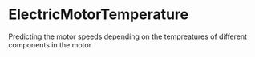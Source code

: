# ElectricMotorTemperature
Predicting the motor speeds depending on the tempreatures of different components in the motor

